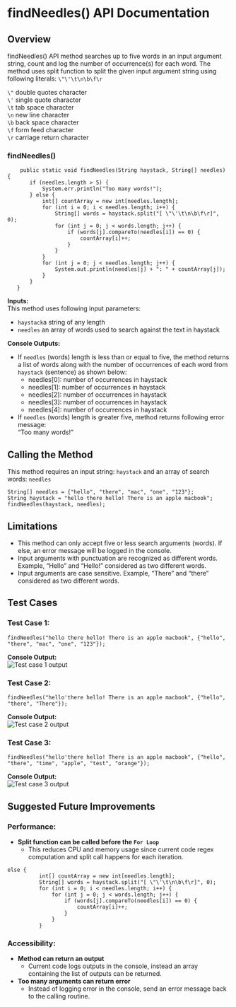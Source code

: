 # findNeedles() API Documentation

## Overview

findNeedles() API method searches up to five words in an input argument string, count and log the number of occurrence(s) for each word. The method uses split function to split the given input argument string using following literals: ```\"\'\t\n\b\f\r ```

```\"``` double quotes character  
```\'``` single quote character  
```\t``` tab space character  
```\n``` new line character  
```\b``` back space character  
```\f``` form feed character  
```\r``` carriage return character    
### findNeedles()
 ```
     public static void findNeedles(String haystack, String[] needles) {
        if (needles.length > 5) {
            System.err.println("Too many words!");
        } else {
            int[] countArray = new int[needles.length];
            for (int i = 0; i < needles.length; i++) {
                String[] words = haystack.split("[ \"\'\t\n\b\f\r]", 0);
                for (int j = 0; j < words.length; j++) {
                    if (words[j].compareTo(needles[i]) == 0) {
                        countArray[i]++;
                    }
                }
            }
            for (int j = 0; j < needles.length; j++) {
                System.out.println(needles[j] + ": " + countArray[j]);
            }
        }
    }
 
 ```  
**Inputs:**  
 This method uses following input parameters:  
* 	```haystack```a string of any length  
* 	```needles``` an array of words used to search against the text in haystack

**Console Outputs:**  
* If ```needles``` (words) length is less than or equal to five, the method returns a list of words along with the number of occurrences of each word from ```haystack``` (sentence) as shown below:  
    * needles[0]: number of occurrences in haystack  
    * needles[1]: number of occurrences in haystack  
    * needles[2]: number of occurrences in haystack  
    * needles[3]: number of occurrences in haystack  
    * needles[4]: number of occurrences in haystack  
 * If ```needles``` (words) length is greater five, method returns following error message:  
    “Too many words!”  

 
 ## Calling the Method  
 
  This method requires an input string: ```haystack``` and an array of search words: ```needles```  
  
  ```
  String[] needles = {"hello", "there", "mac", "one", "123"};
  String haystack = "hello there hello! There is an apple macbook";
  findNeedles(haystack, needles);
```  
## Limitations
  
* This method can only accept five or less search arguments (words). If else, an error message will be logged in the console.  
* Input arguments with punctuation are recognized as different words. Example, “Hello” and “Hello!” considered as two different words.  
* Input arguments are case sensitive. Example, “There” and “there” considered as two different words.  
 
## Test Cases  

  ### Test Case 1:
  ```findNeedles("hello there hello! There is an apple macbook", {"hello", "there", "mac", "one", "123"});```  

  **Console Output:**  
 ![Test case 1 output](https://github.com/hemsmalli5/Writing-Sample-findNeedle-/blob/main/testCase1_Output.png)  

  ### Test Case 2:
  ```findNeedles("hello'there hello! There is an apple macbook", {"hello", "there", "There"});```  

  **Console Output:**  
  ![Test case 2 output](https://github.com/hemsmalli5/Writing-Sample-findNeedle-/blob/main/testCase2_Output.png)    

  ### Test Case 3:
  ```findNeedles("hello'there hello! There is an apple macbook", {"hello", "there", "time", "apple", "test", "orange"});```  

  **Console Output:**  
  ![Test case 3 output](https://github.com/hemsmalli5/Writing-Sample-findNeedle-/blob/main/testCase3_Output.png)    

## Suggested Future Improvements
  ### Performance:

   * **Split function can be called before the ```For Loop```**  
     * This reduces CPU and memory usage since current code regex computation and split call happens for each iteration.  

  ```
  else {
            int[] countArray = new int[needles.length];
            String[] words = haystack.split("[ \"\'\t\n\b\f\r]", 0);
            for (int i = 0; i < needles.length; i++) {
                for (int j = 0; j < words.length; j++) {
                    if (words[j].compareTo(needles[i]) == 0) {
                        countArray[i]++;
                    }
                }
            }
  ```  
  ### Accessibility:
   * **Method can return an output**  
      * Current code logs outputs in the console, instead an array containing the list of outputs can be returned.   
   * **Too many arguments can return error**
     * Instead of logging error in the console, send an error message back to the calling routine.

